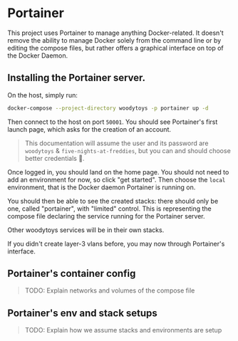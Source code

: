 # Portainer

This project uses Portainer to manage anything Docker-related. It doesn't
remove the ability to manage Docker solely from the command line or by editing
the compose files, but rather offers a graphical interface on top of the Docker
Daemon.

## Installing the Portainer server.

On the host, simply run:

```bash
docker-compose --project-directory woodytoys -p portainer up -d
```

Then connect to the host on port `50001`. You should see Portainer's first
launch page, which asks for the creation of an account.

> This documentation will assume the user and its password are `woodytoys` &
> `five-nights-at-freddies`, but you can and should choose better credentials
> 🙂.

Once logged in, you should land on the home page. You should not need to add an
environment for now, so click "get started". Then choose the `local`
environment, that is the Docker daemon Portainer is running on.

You should then be able to see the created stacks: there should only be one,
called "portainer", with "limited" control. This is representing the compose
file declaring the service running for the Portainer server.

Other woodytoys services will be in their own stacks.

If you didn't create layer-3 vlans before, you may now through Portainer's
interface.

## Portainer's container config

> TODO: Explain networks and volumes of the compose file

## Portainer's env and stack setups

> TODO: Explain how we assume stacks and environments are setup
